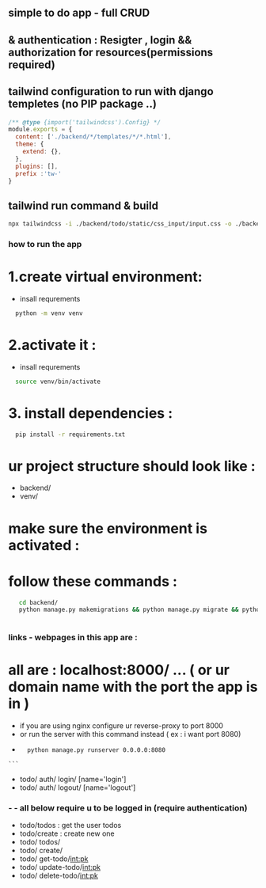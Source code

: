 ## simple to do app - full CRUD

##  & authentication : Resigter , login && authorization for resources(permissions required)


## tailwind configuration to run with django templetes (no PIP package ..)
``` javascript 
/** @type {import('tailwindcss').Config} */
module.exports = {
  content: ['./backend/*/templates/*/*.html'],
  theme: {
    extend: {},
  },
  plugins: [],
  prefix :'tw-'
}

``` 
## tailwind run command & build 

``` bash 
npx tailwindcss -i ./backend/todo/static/css_input/input.css -o ./backend/todo/static/css/output.css  --watch

``` 
### how to run the app 

# 1.create virtual environment: 
 - insall requrements 
```bash 
  python -m venv venv
```

# 2.activate it : 
 - insall requrements 
```bash 
  source venv/bin/activate
```

# 3. install dependencies : 
```bash 
  pip install -r requirements.txt
``` 
# ur project structure should look like : 
  - backend/
  - venv/

# make sure the environment is activated  : 


# follow these commands : 

```bash 
   cd backend/
   python manage.py makemigrations && python manage.py migrate && python manage.py runserver
   
```


### links - webpages in this app are : 

# all are : localhost:8000/ ... ( or ur domain name with the port the app is in )
  - if you are using nginx configure ur reverse-proxy to port 8000 
  - or run the server with this command instead ( ex : i want port 8080)
  -  ``` bash 
       python manage.py runserver 0.0.0.0:8080
    ``` 

 - todo/ auth/ login/ [name='login']
 - todo/ auth/ logout/ [name='logout']

###  - - all below require u to be logged in (require authentication)
 - todo/todos : get the user todos
 - todo/create : create new one 
 - todo/ todos/ 
 - todo/ create/ 
 - todo/ get-todo/<int:pk> 
 - todo/ update-todo/<int:pk> 
 - todo/ delete-todo/<int:pk> 

